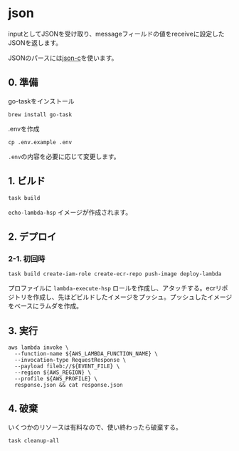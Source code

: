 # json

inputとしてJSONを受け取り、messageフィールドの値をreceiveに設定したJSONを返します。

JSONのパースには[json-c](https://github.com/json-c/json-c)を使います。

## 0. 準備

go-taskをインストール

```shell
brew install go-task
```

.envを作成

```shell
cp .env.example .env
```

`.env`の内容を必要に応じて変更します。

## 1. ビルド

```shell
task build
```

`echo-lambda-hsp` イメージが作成されます。

## 2. デプロイ

### 2-1. 初回時

```shell
task build create-iam-role create-ecr-repo push-image deploy-lambda
```

プロファイルに `lambda-execute-hsp` ロールを作成し、アタッチする。ecrリポジトリを作成し、先ほどビルドしたイメージをプッシュ。プッシュしたイメージをベースにラムダを作成。

## 3. 実行

```shell
aws lambda invoke \
  --function-name ${AWS_LAMBDA_FUNCTION_NAME} \
  --invocation-type RequestResponse \
  --payload fileb://${EVENT_FILE} \
  --region ${AWS_REGION} \
  --profile ${AWS_PROFILE} \
  response.json && cat response.json
```

## 4. 破棄

いくつかのリソースは有料なので、使い終わったら破棄する。

```shell
task cleanup-all
```

